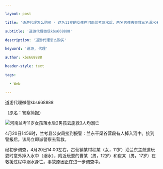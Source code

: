 ---
layout: post
title: '道游代理怎么购买 - 这名11岁的女孩在河南兰考落水后，两名男孩去营救三名溺水者。'
subtitle: '道游代理微信kbs668888'
description: '道游代理怎么购买'
keyword: '道游, 代理'
author: kbs668888
header-style: text
tags:
  - Web
---
道游代理微信kbs668888

（原名：警察简报）

![河南兰考11岁女孩落水后2男孩去施救3人均溺亡](http://crawl.ws.126.net/7651b6fe992e20541c85547ecbfadd35.jpg)

4月20日1456时，兰考县公安局接到报警：兰东干渠谷营段有人掉入河中。接到警报后，该局立即派警察去营救。

经初步调查，4月20日14:00左右，古营镇某村程某（女，11岁）沿兰东主航道玩耍时意外掉入水中（溺水），附近玩耍的曹某（男，12岁）和崔某（男，17岁）在救援过程中溺水身亡。事故原因正在进一步调查中。

